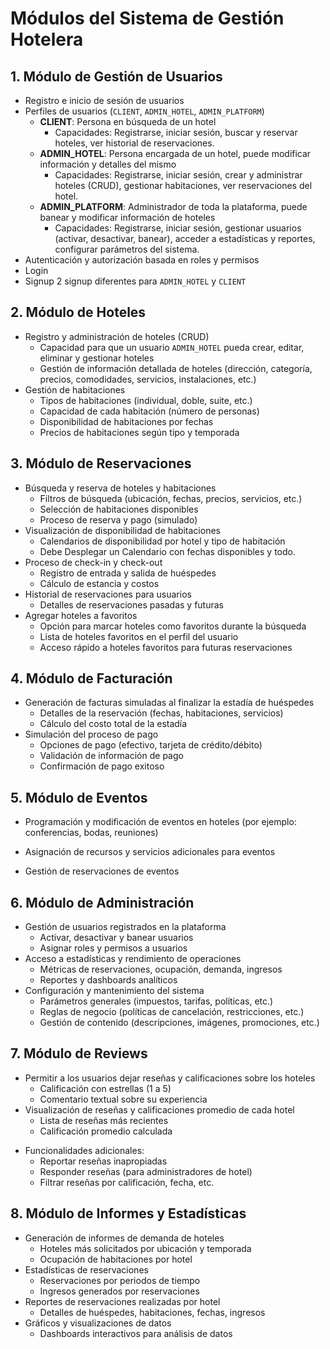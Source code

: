 # Módulos del Sistema de Gestión Hotelera

## 1. Módulo de Gestión de Usuarios

- Registro e inicio de sesión de usuarios
- Perfiles de usuarios (`CLIENT`, `ADMIN_HOTEL`, `ADMIN_PLATFORM`)
  - **CLIENT**: Persona en búsqueda de un hotel
    - Capacidades: Registrarse, iniciar sesión, buscar y reservar hoteles, ver historial de reservaciones.
  - **ADMIN_HOTEL**: Persona encargada de un hotel, puede modificar información y detalles del mismo
    - Capacidades: Registrarse, iniciar sesión, crear y administrar hoteles (CRUD), gestionar habitaciones, ver reservaciones del hotel.
  - **ADMIN_PLATFORM**: Administrador de toda la plataforma, puede banear y modificar información de hoteles
    - Capacidades: Registrarse, iniciar sesión, gestionar usuarios (activar, desactivar, banear), acceder a estadísticas y reportes, configurar parámetros del sistema.
- Autenticación y autorización basada en roles y permisos
- Login
- Signup
  2 signup diferentes para `ADMIN_HOTEL` y `CLIENT`

## 2. Módulo de Hoteles

- Registro y administración de hoteles (CRUD)
  - Capacidad para que un usuario `ADMIN_HOTEL` pueda crear, editar, eliminar y gestionar hoteles
  - Gestión de información detallada de hoteles (dirección, categoría, precios, comodidades, servicios, instalaciones, etc.)
- Gestión de habitaciones
  - Tipos de habitaciones (individual, doble, suite, etc.)
  - Capacidad de cada habitación (número de personas)
  - Disponibilidad de habitaciones por fechas
  - Precios de habitaciones según tipo y temporada

## 3. Módulo de Reservaciones

- Búsqueda y reserva de hoteles y habitaciones
  - Filtros de búsqueda (ubicación, fechas, precios, servicios, etc.)
  - Selección de habitaciones disponibles
  - Proceso de reserva y pago (simulado)
- Visualización de disponibilidad de habitaciones
  - Calendarios de disponibilidad por hotel y tipo de habitación
  - Debe Desplegar un Calendario con fechas disponibles y todo.
- Proceso de check-in y check-out
  - Registro de entrada y salida de huéspedes
  - Cálculo de estancia y costos
- Historial de reservaciones para usuarios
  - Detalles de reservaciones pasadas y futuras
- Agregar hoteles a favoritos
  - Opción para marcar hoteles como favoritos durante la búsqueda
  - Lista de hoteles favoritos en el perfil del usuario
  - Acceso rápido a hoteles favoritos para futuras reservaciones

## 4. Módulo de Facturación

- Generación de facturas simuladas al finalizar la estadía de huéspedes
  - Detalles de la reservación (fechas, habitaciones, servicios)
  - Cálculo del costo total de la estadía
- Simulación del proceso de pago
  - Opciones de pago (efectivo, tarjeta de crédito/débito)
  - Validación de información de pago
  - Confirmación de pago exitoso

<!-- OBLIGATORIO -->
## 5. Módulo de Eventos

<!-- Aun no se como haremos esto -->
- Programación y modificación de eventos en hoteles (por ejemplo: conferencias, bodas, reuniones)
<!-- Que clase de recursos, que clase de servicios? -->
- Asignación de recursos y servicios adicionales para eventos
<!-- Que implica reservar un evento? es un costo fijo dependiendo el tipo de evento? comunicacion manual?
Como? esto implica hacer un sistema de Eventos, es una aplicación en si, preferiria no hacerla. pero
es obligatoria, leer requerimientos.
 -->
- Gestión de reservaciones de eventos

## 6. Módulo de Administración

- Gestión de usuarios registrados en la plataforma
  - Activar, desactivar y banear usuarios
  - Asignar roles y permisos a usuarios
- Acceso a estadísticas y rendimiento de operaciones
  - Métricas de reservaciones, ocupación, demanda, ingresos
  - Reportes y dashboards analíticos
- Configuración y mantenimiento del sistema
  - Parámetros generales (impuestos, tarifas, políticas, etc.)
  - Reglas de negocio (políticas de cancelación, restricciones, etc.)
  - Gestión de contenido (descripciones, imágenes, promociones, etc.)

<!-- PRIORIDAD BAJA -->
## 7. Módulo de Reviews

- Permitir a los usuarios dejar reseñas y calificaciones sobre los hoteles
  - Calificación con estrellas (1 a 5)
  - Comentario textual sobre su experiencia
- Visualización de reseñas y calificaciones promedio de cada hotel
  - Lista de reseñas más recientes
  - Calificación promedio calculada
<!-- Si nos queremos poner salsas -->
- Funcionalidades adicionales:
  - Reportar reseñas inapropiadas
  - Responder reseñas (para administradores de hotel)
  - Filtrar reseñas por calificación, fecha, etc.

<!-- PRIORIDAD BAJA -->
## 8. Módulo de Informes y Estadísticas

- Generación de informes de demanda de hoteles
  - Hoteles más solicitados por ubicación y temporada
  - Ocupación de habitaciones por hotel
- Estadísticas de reservaciones
  - Reservaciones por periodos de tiempo
  - Ingresos generados por reservaciones
- Reportes de reservaciones realizadas por hotel
  - Detalles de huéspedes, habitaciones, fechas, ingresos
- Gráficos y visualizaciones de datos
  - Dashboards interactivos para análisis de datos


